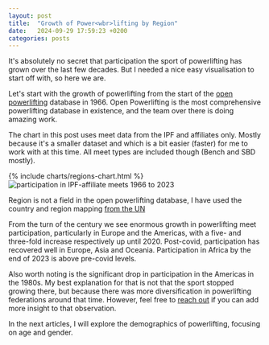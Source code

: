 ```yaml
---
layout: post
title:  "Growth of Power<wbr>lifting by Region"
date:   2024-09-29 17:59:23 +0200
categories: posts
---
```


It's absolutely no secret that participation the sport of powerlifting has grown over the last few decades. 
But I needed a nice easy visualisation to start off with, so here we are.

Let's start with the growth of powerlifting from the start of the [open powerlifting](https://www.openpowerlifting.org) database in 1966.
Open Powerlifting is the most comprehensive powerlifting database in existence, and the team over there is doing amazing work.

The chart in this post uses meet data from the IPF and affiliates only. Mostly because it's a smaller dataset and which is a 
bit easier (faster) for me to work with at this time. All meet types are included though (Bench and SBD mostly).


<div class="custom-chart">
  <div class="html-content">
    {% include charts/regions-chart.html %}
  </div>
  <div class="svg-content">
    <img src="/assets/charts/regions-chart.svg" alt="participation in IPF-affiliate meets 1966 to 2023">
  </div>
</div>

Region is not a field in the open powerlifting database, I have used the country and region mapping [from the UN](https://unstats.un.org/unsd/methodology/m49/)

From the turn of the century we see enormous growth in powerlifting meet participation, particularly in Europe and the Americas,
with a five- and three-fold increase respectively up until 2020. Post-covid, participation has recovered well in Europe, Asia and Oceania.
Participation in Africa by the end of 2023 is above pre-covid levels.

Also worth noting is the significant drop in participation in the Americas in the 1980s. My best explanation for that 
is not that the sport stopped growing there, but because there was more diversification in powerlifting federations around that time. 
However, feel free to [reach out](mailto:adele@adelecarpenter.com) if you can add more insight to that observation.

In the next articles, I will explore the demographics of powerlifting, focusing on age and gender.